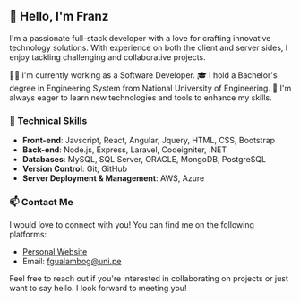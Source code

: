 ## 👋 Hello, I'm Franz

I'm a passionate full-stack developer with a love for crafting innovative technology solutions. With experience on both the client and server sides, I enjoy tackling challenging and collaborative projects.

👨‍💻 I'm currently working as a Software Developer.
🎓 I hold a Bachelor's degree in Engineering System from National University of Engineering.
🚀 I'm always eager to learn new technologies and tools to enhance my skills.

### 💼 Technical Skills


- **Front-end**: Javscript, React, Angular, Jquery, HTML, CSS, Bootstrap 
- **Back-end**:  Node.js, Express, Laravel, Codeigniter, .NET
- **Databases**: MySQL, SQL Server, ORACLE, MongoDB, PostgreSQL
- **Version Control**: Git, GitHub
- **Server Deployment & Management**: AWS, Azure

### 📫 Contact Me

I would love to connect with you! You can find me on the following platforms:

- [Personal Website](fgualambo.blogspot.com)
- Email: fgualambog@uni.pe

Feel free to reach out if you're interested in collaborating on projects or just want to say hello. I look forward to meeting you!
